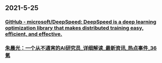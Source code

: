 
## 2021-5-25

### [GitHub - microsoft/DeepSpeed: DeepSpeed is a deep learning optimization library that makes distributed training easy, efficient, and effective.](https://github.com/microsoft/DeepSpeed)

### [朱晨光：一个从不通宵的AI研究员_详细解读_最新资讯_热点事件_36氪](https://www.36kr.com/p/1224094389621384)
